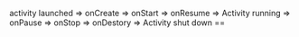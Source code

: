 activity launched =>
onCreate =>
onStart =>
onResume =>
Activity running =>
onPause =>
onStop =>
onDestory =>
Activity shut down ==